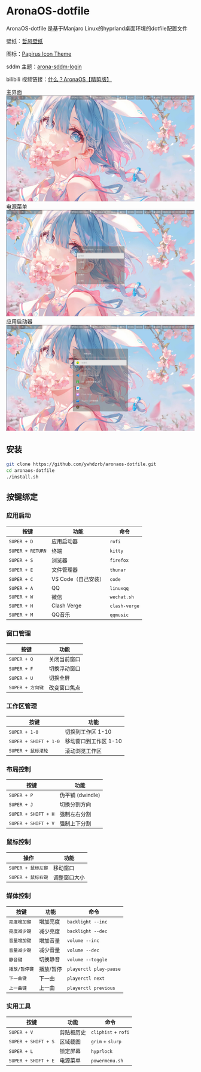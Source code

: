 # AronaOS-dotfile

AronaOS-dotfile 是基于Manjaro Linux的hyprland桌面环境的dotfile配置文件

壁纸：[哲风壁纸](https://haowallpaper.com/)

图标：[Papirus Icon Theme](https://github.com/PapirusDevelopmentTeam/papirus-icon-theme)

sddm 主题：[arona-sddm-login](https://github.com/Machillka/arona-sddm-login)

bilibili 视频链接：[什么？AronaOS【精剪版】](https://www.bilibili.com/video/BV17E411h73h/)

主界面
<img src="./img/1.png">
电源菜单
<img src="./img/2.png">
应用启动器
<img src="./img/3.png">

## 安装
```bash
git clone https://github.com/ywhdzrb/aronaos-dotfile.git
cd aronaos-dotfile
./install.sh
```

## 按键绑定

### 应用启动
| 按键 | 功能 | 命令 |
|------|------|------|
| `SUPER + D` | 应用启动器 | `rofi` |
| `SUPER + RETURN` | 终端 | `kitty` |
| `SUPER + S` | 浏览器 | `firefox` |
| `SUPER + E` | 文件管理器 | `thunar` |
| `SUPER + C` | VS Code（自己安装） | `code` |
| `SUPER + A` | QQ | `linuxqq` |
| `SUPER + W` | 微信 | `wechat.sh` |
| `SUPER + H` | Clash Verge | `clash-verge` |
| `SUPER + M` | QQ音乐 | `qqmusic` |

### 窗口管理
| 按键 | 功能 |
|------|------|
| `SUPER + Q` | 关闭当前窗口 |
| `SUPER + F` | 切换浮动窗口 |
| `SUPER + U` | 切换全屏 |
| `SUPER + 方向键` | 改变窗口焦点 |

### 工作区管理
| 按键 | 功能 |
|------|------|
| `SUPER + 1-0` | 切换到工作区 1-10 |
| `SUPER + SHIFT + 1-0` | 移动窗口到工作区 1-10 |
| `SUPER + 鼠标滚轮` | 滚动浏览工作区 |

### 布局控制
| 按键 | 功能 |
|------|------|
| `SUPER + P` | 伪平铺 (dwindle) |
| `SUPER + J` | 切换分割方向 |
| `SUPER + SHIFT + H` | 强制左右分割 |
| `SUPER + SHIFT + V` | 强制上下分割 |

### 鼠标控制
| 操作 | 功能 |
|------|------|
| `SUPER + 鼠标左键` | 移动窗口 |
| `SUPER + 鼠标右键` | 调整窗口大小 |

### 媒体控制
| 按键 | 功能 | 命令 |
|------|------|------|
| `亮度增加键` | 增加亮度 | `backlight --inc` |
| `亮度减少键` | 减少亮度 | `backlight --dec` |
| `音量增加键` | 增加音量 | `volume --inc` |
| `音量减少键` | 减少音量 | `volume --dec` |
| `静音键` | 切换静音 | `volume --toggle` |
| `播放/暂停键` | 播放/暂停 | `playerctl play-pause` |
| `下一曲键` | 下一曲 | `playerctl next` |
| `上一曲键` | 上一曲 | `playerctl previous` |

### 实用工具
| 按键 | 功能 | 命令 |
|------|------|------|
| `SUPER + V` | 剪贴板历史 | `cliphist` + `rofi` |
| `SUPER + SHIFT + S` | 区域截图 | `grim` + `slurp` |
| `SUPER + L` | 锁定屏幕 | `hyprlock` |
| `SUPER + SHIFT + E` | 电源菜单 | `powermenu.sh` |

